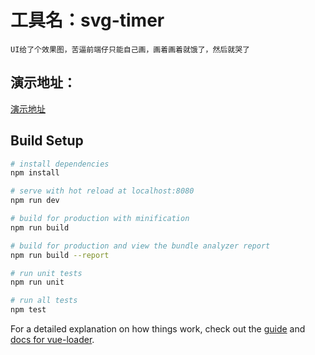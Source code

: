 # 工具名：svg-timer

 ```
 UI给了个效果图，苦逼前端仔只能自己画，画着画着就饿了，然后就哭了
 ```
## 演示地址：
  [演示地址](https://reipanel.xyz/projects/svgTimer)

## Build Setup

``` bash
# install dependencies
npm install

# serve with hot reload at localhost:8080
npm run dev

# build for production with minification
npm run build

# build for production and view the bundle analyzer report
npm run build --report

# run unit tests
npm run unit

# run all tests
npm test
```

For a detailed explanation on how things work, check out the [guide](http://vuejs-templates.github.io/webpack/) and [docs for vue-loader](http://vuejs.github.io/vue-loader).
